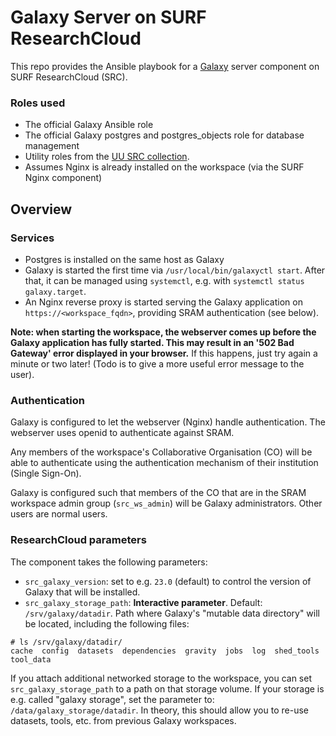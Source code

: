 # Galaxy Server on SURF ResearchCloud

This repo provides the Ansible playbook for a [Galaxy](https://galaxyproject.org/) server component on SURF ResearchCloud (SRC).

### Roles used

* The official Galaxy Ansible role
* The official Galaxy postgres and postgres_objects role for database management
* Utility roles from the [UU SRC collection](https://github.com/UtrechtUniversity/researchcloud-items).
* Assumes Nginx is already installed on the workspace (via the SURF Nginx component)
 
## Overview

### Services

* Postgres is installed on the same host as Galaxy
* Galaxy is started the first time via `/usr/local/bin/galaxyctl start`. After that, it can be managed using `systemctl`, e.g. with `systemctl status galaxy.target`.
* An Nginx reverse proxy is started serving the Galaxy application on `https://<workspace_fqdn>`, providing SRAM authentication (see below).

**Note: when starting the workspace, the webserver comes up before the Galaxy application has fully started. This may result in an '502 Bad Gateway' error displayed in your browser.** If this happens, just try again a minute or two later! (Todo is to give a more useful error message to the user).

### Authentication

Galaxy is configured to let the webserver (Nginx) handle authentication. The webserver uses openid to authenticate against SRAM.

Any members of the workspace's Collaborative Organisation (CO) will be able to authenticate using the authentication mechanism of their institution (Single Sign-On).

Galaxy is configured such that members of the CO that are in the SRAM workspace admin group (`src_ws_admin`) will be Galaxy administrators. Other users are normal users.

### ResearchCloud parameters

The component takes the following parameters:

* `src_galaxy_version`: set to e.g. `23.0` (default) to control the version of Galaxy that will be installed.
* `src_galaxy_storage_path`: **Interactive parameter**. Default: `/srv/galaxy/datadir`. Path where Galaxy's "mutable data directory" will be located, including the following files:

```
# ls /srv/galaxy/datadir/
cache  config  datasets  dependencies  gravity  jobs  log  shed_tools  tool_data
```

If you attach additional networked storage to the workspace, you can set `src_galaxy_storage_path` to a path on that storage volume. If your storage is e.g. called "galaxy storage", set the parameter to: `/data/galaxy_storage/datadir`. In theory, this should allow you to re-use datasets, tools, etc. from previous Galaxy workspaces.

